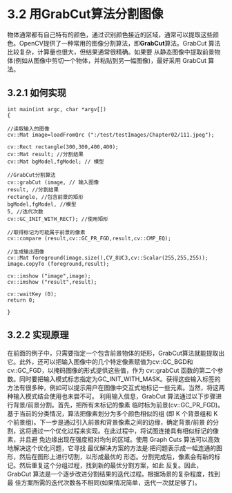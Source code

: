 # 3.2 用GrabCut算法分割图像
物体通常都有自己特有的颜色，通过识别颜色接近的区域，通常可以提取这些颜色。OpenCV提供了一种常用的图像分割算法，即**GrabCut**算法。GrabCut 算法比较复杂，计算量也很大，但结果通常很精确。如果要 从静态图像中提取前景物体(例如从图像中剪切一个物体，并粘贴到另一幅图像)，最好采用 GrabCut 算法。
## 3.2.1 如何实现
```
int main(int argc, char *argv[])
{

//读取输入的图像
cv::Mat image=loadFromQrc (":/test/testImages/Chapter02/111.jpeg");

cv::Rect rectangle(300,300,400,400);
cv::Mat result; //分割结果
cv::Mat bgModel,fgModel; // 模型

//GrabCut分割算法
cv::grabCut (image, // 输入图像
result, //分割结果
rectangle, //包含前景的矩形
bgModel,fgModel, //模型
5, //迭代次数
cv::GC_INIT_WITH_RECT); //使用矩形

//取得标记为可能属于前景的像素
cv::compare (result,cv::GC_PR_FGD,result,cv::CMP_EQ);

//生成输出图像
cv::Mat foreground(image.size(),CV_8UC3,cv::Scalar(255,255,255));
image.copyTo (foreground,result);

cv::imshow ("image",image);
cv::imshow ("result",result);

cv::waitKey (0);
return 0;

}
```
## 3.2.2 实现原理
在前面的例子中，只需要指定一个包含前景物体的矩形，GrabCut算法就能提取出它。此外，还可以把输入图像中的几个特定像素赋值为cv::GC_BGD和cv::GC_FGD，以掩码图像的形式提供这些值，作为 cv::grabCut 函数的第二个参数。同时要把输入模式标志指定为GC_INIT_WITH_MASK。获得这些输入标签的方法有很多种，例如可以提示用户在图像中交互式地标记一些元素。当然，将这两种输入模式结合使用也未尝不可。
利用输入信息，GrabCut 算法通过以下步骤进行背景/前景分割。首先，把所有未标记的像素 临时标为前景(cv::GC_PR_FGD)。基于当前的分类情况，算法把像素划分为多个颜色相似的组 (即 K 个背景组和 K 个前景组)。下一步是通过引入前景和背景像素之间的边缘，确定背景/前景 的分割，这将通过一个优化过程来实现。在此过程中，将试图连接具有相似标记的像素，并且避 免边缘出现在强度相对均匀的区域。使用 Graph Cuts 算法可以高效地解决这个优化问题，它寻找 最优解决方案的方法是:把问题表示成一幅连通的图形，然后在图形上进行切割，以形成最优的 形态。分割完成后，像素会有新的标记。然后重复这个分组过程，找到新的最优分割方案，如此 反复。因此，GrabCut 算法是一个逐步改进分割结果的迭代过程。根据场景的复杂程度，找到最
佳方案所需的迭代次数各不相同(如果情况简单，迭代一次就足够了)。












